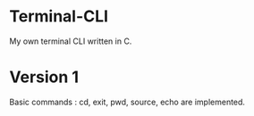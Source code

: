 # Terminal-CLI
My own terminal CLI written in C.

# Version 1
Basic commands : cd, exit, pwd, source, echo are implemented.
